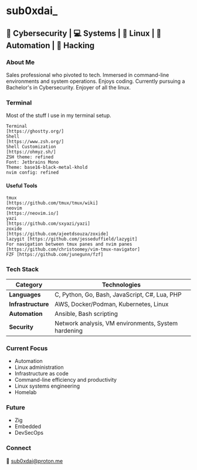 # sub0xdai_

## 🔐 Cybersecurity | 💻 Systems | 🐧 Linux | 🤖 Automation | 🧪 Hacking

### About Me
Sales professional who pivoted to tech. Immersed in command-line environments and system operations. Enjoys coding. Currently pursuing a Bachelor's in Cybersecurity. Enjoyer of all the linux.

### Terminal 
Most of the stuff I use in my terminal setup.

    Terminal
    [https://ghostty.org/]
    Shell
    [https://www.zsh.org/]
    Shell Customization
    [https://ohmyz.sh/]
    ZSH theme: refined 
    Font: Jetbrains Mono
    Theme: base16-black-metal-khold
    nvim config: refined

#### Useful Tools

    tmux
    [https://github.com/tmux/tmux/wiki]
    neovim
    [https://neovim.io/]
    yazi
    [https://github.com/sxyazi/yazi]
    zoxide
    [https://github.com/ajeetdsouza/zoxide]
    lazygit [https://github.com/jesseduffield/lazygit]
    For navigation between tmux panes and nvim panes
    [https://github.com/christoomey/vim-tmux-navigator]
    FZF [https://github.com/junegunn/fzf]


### Tech Stack
| Category | Technologies |
|----------|-------------|
| **Languages** | C, Python, Go, Bash, JavaScript, C#, Lua, PHP |
| **Infrastructure** | AWS, Docker/Podman, Kubernetes, Linux |
| **Automation** | Ansible, Bash scripting |
| **Security** | Network analysis, VM environments, System hardening |

### Current Focus
- Automation
- Linux administration 
- Infrastructure as code
- Command-line efficiency and productivity
- Linux systems engineering
- Homelab

### Future
- Zig
- Embedded
- DevSecOps
  
### Connect
📧 [sub0xdai@proton.me](mailto:sub0xdai@proton.me)










                        
